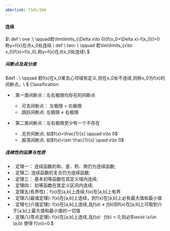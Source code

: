```yaml
---
abbrlink: 73d1c5b6
---
```

#### 连续
$\\
def \ one :\\  \qquad若\lim\limits_{\Delta x\to  0}[f(x_0+\Delta x)-f(x_0)]=0 称y=f(x)在点x_0处连续 \\
def \ two: \\  \qquad 若\lim\limits_{x\to x_0}f(x)=f(x_0),称y=f(x)在点x_0处连续\\
$

##### 间断点及其分类

$def : \\  \qquad
若f(x)在x_0某去心邻域有定义,但在x_0处不连续,则称x_0为f(x)的间断点。\\
$
Classification:
- . 第一类间断点：左右极限均存在的间断点
    - .可去间断点： 左极限 = 右极限
    - .跳跃间断点:  左极限 $\not =$ 右极限

- . 第二类间断点：左右极限至少有一个不存在
    - .无穷间断点: 如$f(x)=\frac{1}{x} \qquad x\to 0$
    - .振荡间断点: 如$f(x)=\sin \frac{1}{x} \quad x\to 0$

##### 连续性的运算与性质

- . 定理一： 连续函数的和、差、积、商仍为连续函数;
- . 定理二:  连续函数的复合仍为连续函数;
- . 定理三： 基本初等函数在其定义域内连续;
- . 定理四： 初等函数在其定义区间内连续;
- . 定理五(有界性)：f(x)在[a,b]上连续,f(x)在[a,b]上有界
- . 定理六(最值定理):  f(x)在[a,b]上连续，则f(x)在[a,b]上必有最大值和最小值
- . 定理七(介值定理):  f(x)在[a,b]上连续,且$f(a)\not=f(b)$则f(x)在[a,b]上可取到介于[a,b]上最大值和最小值的一切值
- . 定理八(零点定理):  f(x)在[a,b]上连续,且$f(a)\cdot f(b)<0$,则必$\exist \xi\in (a,b) 使得 f(\xi)=0.$


